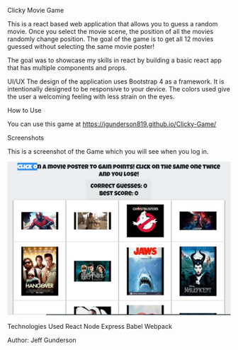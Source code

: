 Clicky Movie Game

This is a react based web application that allows you to guess a random movie. Once you select the movie scene, the position of all the movies randomly change position. The goal of the game is to get all 12 movies guessed without selecting the same movie poster!

The goal was to showcase my skills in react by building a basic react app that has multiple components and props.

UI/UX
The design of the application uses Bootstrap 4 as a framework. It is intentionally designed to be responsive to your device. The colors used give the user a welcoming feeling with less strain on the eyes.

How to Use

You can use this game at https://jgunderson819.github.io/Clicky-Game/

Screenshots

This is a screenshot of the Game which you will see when you log in.

![Screenshot Page](./public/assets/images/clicky_home.JPG)

Technologies Used
React
Node
Express
Babel
Webpack

Author:
Jeff Gunderson
